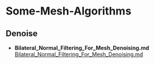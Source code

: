 
# Some-Mesh-Algorithms
## Denoise
- **Bilateral_Normal_Filtering_For_Mesh_Denoising.md**     
[Bilateral_Normal_Filtering_For_Mesh_Denoising.md](Bilateral_Normal_Filtering_For_Mesh_Denoising.md)















